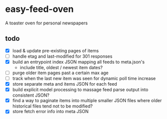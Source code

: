 # easy-feed-oven

A toaster oven for personal newspapers 

## todo

- [x] load & update pre-existing pages of items
- [ ] handle etag and last-modified for 301 responses
- [x] build an entrypoint index JSON mapping all feeds to meta.json's
  - include title, oldest / newest item dates?
- [ ] purge older item pages past a certain max age
- [ ] track when the last new item was seen for dynamic poll time increase
- [x] store separate meta and items JSON for each feed
- [x] build explicit model processing to massage feed parse output into consistent JSON?
- [x] find a way to paginate items into multiple smaller JSON files where older historical files tend not to be modified?
- [x] store fetch error info into meta JSON
